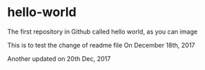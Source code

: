 # hello-world
The first repository in Github called hello world, as you can image

This is to test the change of readme file
On December 18th, 2017

Another updated on 20th Dec, 2017
